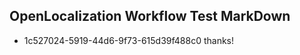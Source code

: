 ## OpenLocalization Workflow Test MarkDown
* 1c527024-5919-44d6-9f73-615d39f488c0 thanks!

<!--HONumber=Aug16_HO3-->


